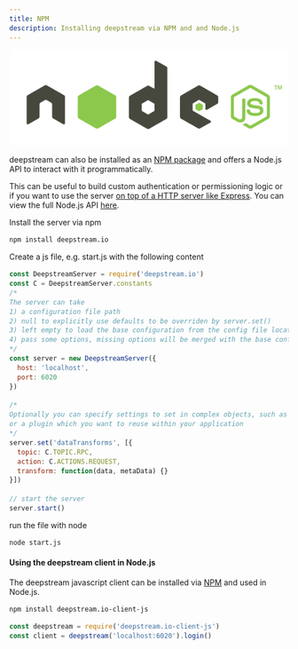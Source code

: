 ```yaml
---
title: NPM
description: Installing deepstream via NPM and and Node.js
---
```


![Node.js](nodejs.png)

deepstream can also be installed as an [NPM package](https://www.npmjs.com/package/deepstream.io) and offers a Node.js API to interact with it programmatically.

This can be useful to build custom authentication or permissioning logic or if you want to use the server [on top of a HTTP server like Express](/tutorials/integrations/other-http/). You can view the full Node.js API [here](/docs/server/node-api/).

Install the server via npm

``` bash
npm install deepstream.io
```

Create a js file, e.g. start.js with the following content

```javascript
const DeepstreamServer = require('deepstream.io')
const C = DeepstreamServer.constants
/*
The server can take
1) a configuration file path
2) null to explicitly use defaults to be overriden by server.set()
3) left empty to load the base configuration from the config file located within the conf directory.
4) pass some options, missing options will be merged with the base configuration
*/
const server = new DeepstreamServer({
  host: 'localhost',
  port: 6020
})

/*
Optionally you can specify settings to set in complex objects, such as dataTransforms, a HTTPServer
or a plugin which you want to reuse within your application
*/
server.set('dataTransforms', [{
  topic: C.TOPIC.RPC,
  action: C.ACTIONS.REQUEST,
  transform: function(data, metaData) {}
}])

// start the server
server.start()
```

run the file with node
```bash
node start.js
```

#### Using the deepstream client in Node.js
The deepstream javascript client can be installed via [NPM](https://www.npmjs.com/package/deepstream.io-client-js) and used in Node.js.

```bash
npm install deepstream.io-client-js
```

```javascript
const deepstream = require('deepstream.io-client-js')
const client = deepstream('localhost:6020').login()
```
